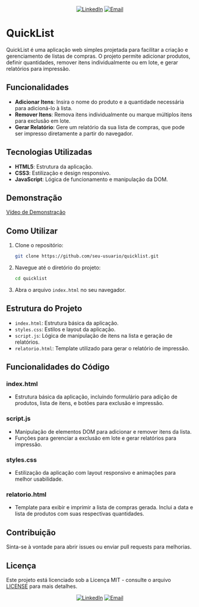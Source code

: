 <p align="center">
<a href="https://www.linkedin.com/in/gabrieloliveiradev/" target="_blank"><img alt="LinkedIn" src="https://img.shields.io/badge/LinkedIn-@gabrieloliveiradev-blue?style=flat&logo=linkedin"></a>
<a href="mailto:gabrieloliveiraevangelista.dev@gmail.com"><img alt="Email" src="https://img.shields.io/badge/Email-gabrieloliveiraevangelista.dev@gmail.com-blue?style=flat&logo=gmail"></a>
</p>

# QuickList

QuickList é uma aplicação web simples projetada para facilitar a criação e gerenciamento de listas de compras. O projeto permite adicionar produtos, definir quantidades, remover itens individualmente ou em lote, e gerar relatórios para impressão.

## Funcionalidades

- **Adicionar Itens**: Insira o nome do produto e a quantidade necessária para adicioná-lo à lista.
- **Remover Itens**: Remova itens individualmente ou marque múltiplos itens para exclusão em lote.
- **Gerar Relatório**: Gere um relatório da sua lista de compras, que pode ser impresso diretamente a partir do navegador.

## Tecnologias Utilizadas

- **HTML5**: Estrutura da aplicação.
- **CSS3**: Estilização e design responsivo.
- **JavaScript**: Lógica de funcionamento e manipulação da DOM.

## Demonstração

[Vídeo de Demonstração](./img/videoReadme.mp4)

## Como Utilizar

1. Clone o repositório:

   ```bash
   git clone https://github.com/seu-usuario/quicklist.git
   ```

2. Navegue até o diretório do projeto:

   ```bash
   cd quicklist
   ```

3. Abra o arquivo `index.html` no seu navegador.

## Estrutura do Projeto

- `index.html`: Estrutura básica da aplicação.
- `styles.css`: Estilos e layout da aplicação.
- `script.js`: Lógica de manipulação de itens na lista e geração de relatórios.
- `relatorio.html`: Template utilizado para gerar o relatório de impressão.

## Funcionalidades do Código

### index.html

- Estrutura básica da aplicação, incluindo formulário para adição de produtos, lista de itens, e botões para exclusão e impressão.

### script.js

- Manipulação de elementos DOM para adicionar e remover itens da lista.
- Funções para gerenciar a exclusão em lote e gerar relatórios para impressão.

### styles.css

- Estilização da aplicação com layout responsivo e animações para melhor usabilidade.

### relatorio.html

- Template para exibir e imprimir a lista de compras gerada. Inclui a data e lista de produtos com suas respectivas quantidades.

## Contribuição

Sinta-se à vontade para abrir issues ou enviar pull requests para melhorias.

## Licença

Este projeto está licenciado sob a Licença MIT - consulte o arquivo [LICENSE](LICENSE) para mais detalhes.

<p align="center">
<a href="https://www.linkedin.com/in/gabrieloliveiradev/" target="_blank"><img alt="LinkedIn" src="https://img.shields.io/badge/LinkedIn-@gabrieloliveiradev-blue?style=flat&logo=linkedin"></a>
<a href="mailto:gabrieloliveiraevangelista.dev@gmail.com"><img alt="Email" src="https://img.shields.io/badge/Email-gabrieloliveiraevangelista.dev@gmail.com-blue?style=flat&logo=gmail"></a>
</p>
